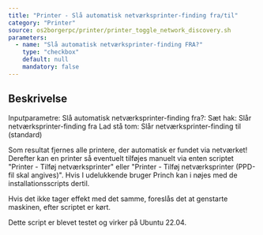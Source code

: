 ```yaml
---
title: "Printer - Slå automatisk netværksprinter-finding fra/til"
category: "Printer"
source: os2borgerpc/printer/printer_toggle_network_discovery.sh
parameters:
  - name: "Slå automatisk netværksprinter-finding FRA?"
    type: "checkbox"
    default: null
    mandatory: false
---
```


## Beskrivelse
Inputparametre:
  Slå automatisk netværksprinter-finding fra?:
    Sæt hak: Slår netværksprinter-finding fra
    Lad stå tom: Slår netværksprinter-finding til (standard)

Som resultat fjernes alle printere, der automatisk er fundet via netværket!
Derefter kan en printer så eventuelt tilføjes manuelt via enten scriptet "Printer - Tilføj netværksprinter" eller "Printer - Tilføj netværksprinter (PPD-fil skal angives)".
Hvis I udelukkende bruger Princh kan i nøjes med de installationsscripts dertil.

Hvis det ikke tager effekt med det samme, foreslås det at genstarte maskinen, efter scriptet er kørt.

Dette script er blevet testet og virker på Ubuntu 22.04.